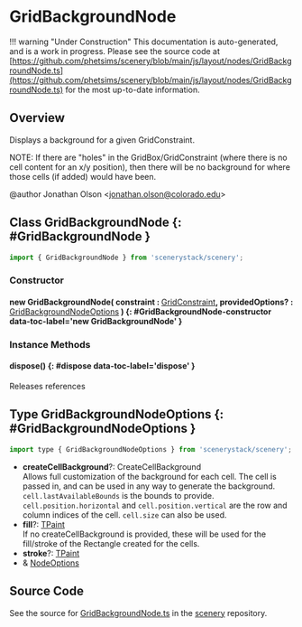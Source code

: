 # GridBackgroundNode

!!! warning "Under Construction"
    This documentation is auto-generated, and is a work in progress. Please see the source code at
    [https://github.com/phetsims/scenery/blob/main/js/layout/nodes/GridBackgroundNode.ts](https://github.com/phetsims/scenery/blob/main/js/layout/nodes/GridBackgroundNode.ts) for the most up-to-date information.

## Overview

Displays a background for a given GridConstraint.

NOTE: If there are "holes" in the GridBox/GridConstraint (where there is no cell content for an x/y position), then
there will be no background for where those cells (if added) would have been.

@author Jonathan Olson &lt;jonathan.olson@colorado.edu&gt;

## Class GridBackgroundNode {: #GridBackgroundNode }


```js
import { GridBackgroundNode } from 'scenerystack/scenery';
```
### Constructor

#### new GridBackgroundNode( constraint : <span style="font-weight: 400;">[GridConstraint](../scenery/GridConstraint.md)</span>, providedOptions? : <span style="font-weight: 400;">[GridBackgroundNodeOptions](../scenery/GridBackgroundNode.md#GridBackgroundNodeOptions)</span> ) {: #GridBackgroundNode-constructor data-toc-label='new GridBackgroundNode' }

### Instance Methods

#### dispose() {: #dispose data-toc-label='dispose' }

Releases references



## Type GridBackgroundNodeOptions {: #GridBackgroundNodeOptions }


```js
import type { GridBackgroundNodeOptions } from 'scenerystack/scenery';
```


- **createCellBackground**?: CreateCellBackground
<br>  Allows full customization of the background for each cell. The cell is passed in, and can be used in any way to
  generate the background. `cell.lastAvailableBounds` is the bounds to provide. `cell.position.horizontal` and
  `cell.position.vertical` are the row and column indices of the cell. `cell.size` can also be used.
- **fill**?: [TPaint](../scenery/TPaint.md)
<br>  If no createCellBackground is provided, these will be used for the fill/stroke of the Rectangle created for the
  cells.
- **stroke**?: [TPaint](../scenery/TPaint.md)
- &amp; [NodeOptions](../scenery/Node.md#NodeOptions)




## Source Code

See the source for [GridBackgroundNode.ts](https://github.com/phetsims/scenery/blob/main/js/layout/nodes/GridBackgroundNode.ts) in the [scenery](https://github.com/phetsims/scenery) repository.
